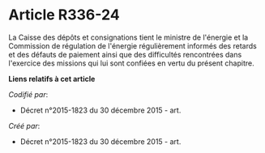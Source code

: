 # Article R336-24

La Caisse des dépôts et consignations tient le ministre de l'énergie et la Commission de régulation de l'énergie
régulièrement informés des retards et des défauts de paiement ainsi que des difficultés rencontrées dans l'exercice des
missions qui lui sont confiées en vertu du présent chapitre.

**Liens relatifs à cet article**

_Codifié par_:

  - Décret n°2015-1823 du 30 décembre 2015 - art.

_Créé par_:

  - Décret n°2015-1823 du 30 décembre 2015 - art.
